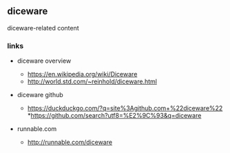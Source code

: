 ## diceware

diceware-related content

### links

* diceware overview
    * https://en.wikipedia.org/wiki/Diceware
    * http://world.std.com/~reinhold/diceware.html

* diceware github
    * https://duckduckgo.com/?q=site%3Agithub.com+%22diceware%22
    *https://github.com/search?utf8=%E2%9C%93&q=diceware

* runnable.com
    * http://runnable.com/diceware
